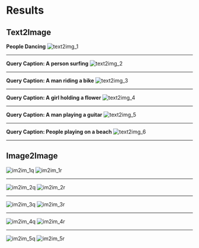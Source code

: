 # Results

## Text2Image

**People Dancing**
![text2img_1](./results/text2img_1.png)
***
**Query Caption: A person surfing**
![text2img_2](./results/text2img_2.png)
***
**Query Caption: A man riding a bike**
![text2img_3](./results/text2img_3.png)
***
**Query Caption: A girl holding a flower**
![text2img_4](./results/text2img_4.png)
***
**Query Caption: A man playing a guitar**
![text2img_5](./results/text2img_5.png)
***
**Query Caption: People playing on a beach**
![text2img_6](./results/text2img_6.png)
***



## Image2Image

![im2im_1q](./results/im2im_1q.png)
![im2im_1r](./results/im2im_1r.png)
***
![im2im_2q](./results/im2im_2q.png)
![im2im_2r](./results/im2im_2r.png)
***
![im2im_3q](./results/im2im_3q.png)
![im2im_3r](./results/im2im_3r.png)
***
![im2im_4q](./results/im2im_4q.png)
![im2im_4r](./results/im2im_4r.png)
***
![im2im_5q](./results/im2im_2q.png)
![im2im_5r](./results/im2im_2r.png)
